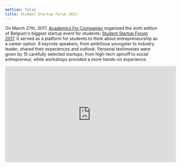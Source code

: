 ```yaml
---
mathjax: false
title: Student Startup Forum 2017
---
```

On March 27th, 2017, [Academics For Companies](http://www.afcleuven.be/) organized the sixth edition of Belgium's biggest startup event for students: [Student Startup Forum 2017](https://arnoutdevos.github.io/assets/html/stst2017/). It served as a platform for students to think about entrepreneurship as a career option. 6 keynote speakers, from ambitious youngster to industry leader, shared their experiences and outlook. Personal testimonies were given by 15 carefully selected startups, from high-tech spinoff to social entrepreneur, while workshops provided a more hands-on experience.

<iframe width="560" height="315" src="https://www.youtube.com/embed/kjtW_oByZCA?rel=0&amp;showinfo=0" frameborder="0" gesture="media" allow="encrypted-media" allowfullscreen></iframe>

